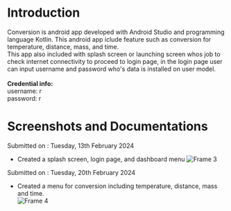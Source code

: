 # Introduction
Conversion is android app developed with Android Studio and programming language Kotlin. This android app iclude feature such as conversion for temperature, distance, mass, and time. <br>
This app also included with splash screen or launching screen whos job to check internet connectivity to proceed to login page, in the login page user can input username and password who's data is installed on user model. <br>
<br>
<b>Credential info:</b> <br>
username: r <br>
password: r <br>

# Screenshots and Documentations
Submitted on : Tuesday, 13th February 2024<br>
* Created a splash screen, login page, and dashboard menu
![Frame 3](https://github.com/iamrazes/android-ConversionApp/assets/71701718/e1896ab6-d710-43b5-b788-e921a18fc381)


Submitted on : Tuesday, 20th February 2024<br>
* Created a menu for conversion including temperature, distance, mass and time.<br>
![Frame 4](https://github.com/iamrazes/android-ConversionApp/assets/71701718/5365075d-d334-44c9-8dfc-47763ef45b74)
